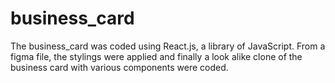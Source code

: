 # business_card

The business_card was coded using React.js, a library of JavaScript. From a figma file, the stylings were applied and finally a look alike clone of the business card with various components were coded.
